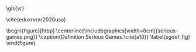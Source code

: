 


\gls{vr}

\cite{eduxrvrar2020usa}


\begin{figure}[htbp]
\centerline{\includegraphics[width=8cm]{serious-games.png}}
\caption{Definition Serious Games.\cite{a10}}
\label{sgdef_fig}
\end{figure}
